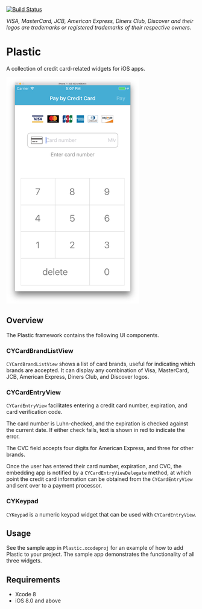 [![Build Status](https://travis-ci.org/Coiney/Plastic.svg?branch=master)](https://travis-ci.com/Coiney/Plastic)

_VISA, MasterCard, JCB, American Express, Diners Club, Discover and their logos are trademarks or registered trademarks of their respective owners._

# Plastic

A collection of credit card-related widgets for iOS apps.

![Example](.readme_images/sample.png "Sample")

## Overview

The Plastic framework contains the following UI components.

### CYCardBrandListView

`CYCardBrandListView` shows a list of card brands, useful for indicating which brands are accepted.  It can display any combination of Visa, MasterCard, JCB, American Express, Diners Club, and Discover logos.

### CYCardEntryView

`CYCardEntryView` facilitates entering a credit card number, expiration, and card verification code.

The card number is Luhn-checked, and the expiration is checked against the current date.  If either check fails, text is shown in red to indicate the error.

The CVC field accepts four digits for American Express, and three for other brands.

Once the user has entered their card number, expiration, and CVC, the embedding app is notified by a `CYCardEntryViewDelegate` method, at which point the credit card information can be obtained from the `CYCardEntryView` and sent over to a payment processor.

### CYKeypad

`CYKeypad` is a numeric keypad widget that can be used with `CYCardEntryView`.

## Usage

See the sample app in `Plastic.xcodeproj` for an example of how to add Plastic to your project.  The sample app demonstrates the functionality of all three widgets.

## Requirements

* Xcode 8
* iOS 8.0 and above
